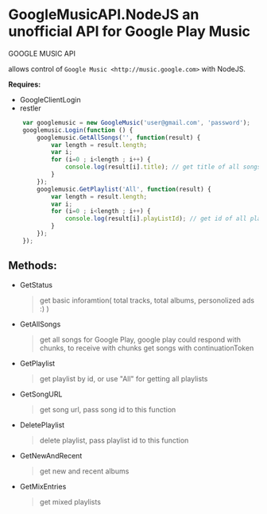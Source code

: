 GoogleMusicAPI.NodeJS an unofficial API for Google Play Music
=====================
GOOGLE MUSIC API

allows control of
`Google Music <http://music.google.com>` with NodeJS.

**Requires:** 
- GoogleClientLogin
- restler

```javascript
	var googlemusic = new GoogleMusic('user@gmail.com', 'password');
	googlemusic.Login(function () {
		googlemusic.GetAllSongs('', function(result) {
			var length = result.length;
			var i;
			for (i=0 ; i<length ; i++) {
				console.log(result[i].title); // get title of all songs
			}
		});
		googlemusic.GetPlaylist('All', function(result) {
			var length = result.length;
			var i;
			for (i=0 ; i<length ; i++) {
				console.log(result[i].playListId); // get id of all playlists
			}
		});
	});
```

## Methods: 
+ GetStatus 
	> get basic inforamtion( total tracks, total albums, personolized ads :) )
+ GetAllSongs 
	> get all songs for Google Play, google play could respond with chunks, to receive with chunks get songs with continuationToken
+ GetPlaylist
	> get playlist by id, or use "All" for getting all playlists
+ GetSongURL
	> get song url, pass song id to this function
+ DeletePlaylist
	> delete playlist, pass playlist id to this function
+ GetNewAndRecent
	> get new and recent albums
+ GetMixEntries 
	> get mixed playlists
